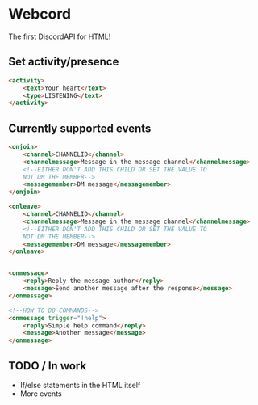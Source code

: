 # Webcord
The first DiscordAPI for HTML!

## Set activity/presence
```html
<activity>
    <text>Your heart</text>
    <type>LISTENING</text>
</activity>
```

## Currently supported events
```html
<onjoin>
    <channel>CHANNELID</channel>
    <channelmessage>Message in the message channel</channelmessage>
    <!--EITHER DON'T ADD THIS CHILD OR SET THE VALUE TO
    NOT DM THE MEMBER-->
    <messagemember>DM message</messagemember>
</onjoin>

<onleave>
    <channel>CHANNELID</channel>
    <channelmessage>Message in the message channel</channelmessage>
    <!--EITHER DON'T ADD THIS CHILD OR SET THE VALUE TO
    NOT DM THE MEMBER-->
    <messagemember>DM message</messagemember>
</onleave>


<onmessage>
    <reply>Reply the message author</reply>
    <message>Send another message after the response</message>
</onmessage>

<!--HOW TO DO COMMANDS-->
<onmessage trigger="!help">
    <reply>Simple help command</reply>
    <message>Another message</message>
</onmessage>
```

## TODO / In work
* If/else statements in the HTML itself
* More events
